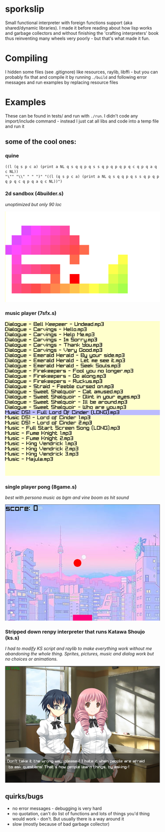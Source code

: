 # sporkslip

Small functional interpreter with foreign functions
support (aka shared/dynamic libraries). I made it
before reading about how lisp works and garbage
collectors and without finishing the 'crafting
interpreters' book thus reinventing many wheels
very poorly - but that's what made it fun.

# Compiling

I hidden some files (see .gitignore) like resources,
raylib, libffi - but you can probably fix that and
compile it by running `./build` and following error messages
and run examples by replacing resource files

# Examples

These can be found in tests/ and run with `./run`.
I didn't code any import/include command - instead
I just cat all libs and code into a temp file and run it

## some of the cool ones:

### quine

```
((l (q s p c a) (print a NL q s q q p q s s q p q p q p q c q p q a q c NL))
"\"" "\\" " " ")" "((l (q s p c a) (print a NL q s q q p q s s q p q p q p q c q p q a q c NL))")
```

### 2d sandbox (4builder.s)

*unoptimized but only 90 loc*

![screenshot](./screenshots/builder.png)

### music player (7sfx.s)

![screenshot](./screenshots/player.png)

### single player pong (8game.s)

*best with persona music as bgm and
vine boom as hit sound*

![screenshot](./screenshots/game.png)

### Stripped down renpy interpreter that runs Katawa Shoujo (ks.s)

*I had to modify KS script and raylib to make everything work
without me abandoning the whole thing. Sprites, pictures, music
and dialog work but no choices or animations.*

![screenshot](./screenshots/ks.png)

## quirks/bugs
- no error messages - debugging is very hard
- no quotation, can't do list of functions 
and lots of things you'd thing would work -
don't. But usually there is a way around it
- slow (mostly because of bad garbage collector)
